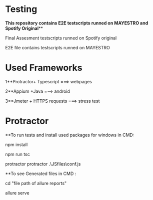 # Testing

******************This repository contains E2E testscripts runned on MAYESTRO and Spotify Original********************

Final Assesment testscripts runned on Spotify original 

E2E file contains testscripts runned on MAYESTRO

# Used Frameworks

1**Protractor+ Typescript ===> webpages

2**Appium +Java ===> android

3**Jmeter + HTTPS requests ===> stress test

# Protractor

**To run tests and install used packages
for windows in CMD:

npm install

npm run tsc

protractor protractor .\JSfiles\conf.js

**To see Generated files in CMD : 

cd "file path of allure reports"

allure serve
